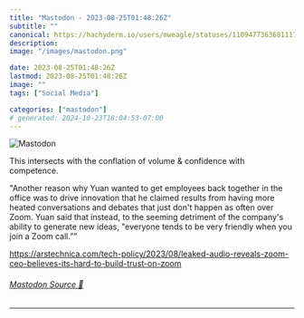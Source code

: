 ```yaml
---
title: "Mastodon - 2023-08-25T01:48:26Z"
subtitle: ""
canonical: https://hachyderm.io/users/mweagle/statuses/110947736368111759
description:
image: "/images/mastodon.png"

date: 2023-08-25T01:48:26Z
lastmod: 2023-08-25T01:48:26Z
image: ""
tags: ["Social Media"]

categories: ["mastodon"]
# generated: 2024-10-23T18:04:53-07:00
---
```

![Mastodon](/images/mastodon.png)

<p>This intersects with the conflation of volume &amp; confidence with competence. </p><p>&quot;Another reason why Yuan wanted to get employees back together in the office was to drive innovation that he claimed results from having more heated conversations and debates that just don&#39;t happen as often over Zoom. Yuan said that instead, to the seeming detriment of the company&#39;s ability to generate new ideas, &quot;everyone tends to be very friendly when you join a Zoom call.””</p><p><a href="https://arstechnica.com/tech-policy/2023/08/leaked-audio-reveals-zoom-ceo-believes-its-hard-to-build-trust-on-zoom" target="_blank" rel="nofollow noopener noreferrer" translate="no"><span class="invisible">https://</span><span class="ellipsis">arstechnica.com/tech-policy/20</span><span class="invisible">23/08/leaked-audio-reveals-zoom-ceo-believes-its-hard-to-build-trust-on-zoom</span></a></p>


###### [Mastodon Source 🐘](https://hachyderm.io/@mweagle/110947736368111759)

___
